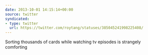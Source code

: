 ```yaml
---
date: 2013-10-01 14:15:14+00:00
source: twitter
syndicated:
- type: twitter
  url: https://twitter.com/roytang/statuses/385045241998225408/
---
```


Sorting thousands of cards while watching tv episodes is strangely comforting